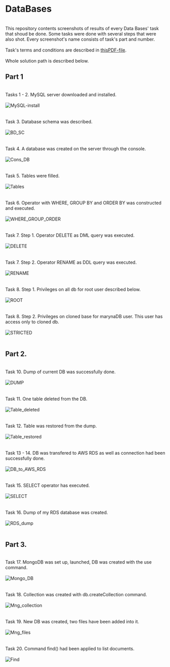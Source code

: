 # DataBases
<br> This repository contents screenshots of results of every Data Bases' task that shoud be done. Some tasks were done with several steps that were also shot.
Every screenshot's name consists of task's part and number. </br>
<br> Task's terms and conditions are described in [thisPDF-file](https://github.com/marinaimeninnik/DataBases/blob/mainDBs/Pictures/taskdb.pdf).</br>
<br> Whole solution path is described below.</br>
## Part 1
<br>Tasks 1 - 2. MySQL server downloaded and installed.</br>
<br>![MySQL-install](https://github.com/marinaimeninnik/DataBases/blob/mainDBs/Pictures/DB_hw_p1_st1_2.png)</br>
</br>
<br>Task 3. Database schema was described.</br>
<br>![BD_SC](https://github.com/marinaimeninnik/DataBases/blob/mainDBs/Pictures/DB_hw_p1_st3.png)</br>
</br>
<br>Task 4. A database was created on the server through the console.</br>
<br>![Cons_DB](https://github.com/marinaimeninnik/DataBases/blob/mainDBs/Pictures/DB_hw_p1_st4.png)</br>
</br>
<br>Task 5. Tables were filled.</br>
<br>![Tables](https://github.com/marinaimeninnik/DataBases/blob/mainDBs/Pictures/DB_hw_p1_st5.png)</br>
</br>
<br>Task 6. Operator with WHERE, GROUP BY and ORDER BY was constructed and executed.</br>
<br>![WHERE_GROUP_ORDER](https://github.com/marinaimeninnik/DataBases/blob/mainDBs/Pictures/DB_hw_p1_st6.png)</br>
</br>
<br>Task 7. Step 1. Operator DELETE as DML query was executed.</br>
<br>![DELETE](https://github.com/marinaimeninnik/DataBases/blob/mainDBs/Pictures/DB_hw_p1_st7_1.png)</br>
</br>
<br>Task 7. Step 2. Operator RENAME as DDL query was executed.</br>
<br>![RENAME](https://github.com/marinaimeninnik/DataBases/blob/mainDBs/Pictures/DB_hw_p1_st7_2.png)</br>
</br>
<br>Task 8. Step 1. Privileges on all db for root user described below.</br>
<br>![ROOT](https://github.com/marinaimeninnik/DataBases/blob/mainDBs/Pictures/DB_hw_p1_st8.png)</br>
</br>
<br>Task 8. Step 2. Privileges on cloned base for marynaDB user. This user has access only to cloned db.</br>
<br>![STRICTED](https://github.com/marinaimeninnik/DataBases/blob/mainDBs/Pictures/DB_hw_p1_st8_2.png)</br>
</br>
## Part 2.
<br>Task 10. Dump of current DB was successfully done.</br>
<br>![DUMP](https://github.com/marinaimeninnik/DataBases/blob/mainDBs/Pictures/DB_hw_p2_st1.png)</br>
</br>
<br>Task 11. One table deleted from the DB.</br>
<br>![Table_deleted](https://github.com/marinaimeninnik/DataBases/blob/mainDBs/Pictures/DB_hw_p2_st2.png)</br>
</br>
<br>Task 12. Table was restored from the dump.</br>
<br>![Table_restored](https://github.com/marinaimeninnik/DataBases/blob/mainDBs/Pictures/DB_hw_p2_st3.png)</br>
</br>
<br>Task 13 - 14. DB was transfered to AWS RDS as well as connection had been successfully done.</br>
<br>![DB_to_AWS_RDS](https://github.com/marinaimeninnik/DataBases/blob/mainDBs/Pictures/DB_hw_p2_st13_14.png)</br>
</br>
<br>Task 15. SELECT operator has executed.</br>
<br>![SELECT](https://github.com/marinaimeninnik/DataBases/blob/mainDBs/Pictures/DB_hw_p2_st15.png)</br>
</br>
<br>Task 16. Dump of my RDS database was created.</br>
<br>![RDS_dump](https://github.com/marinaimeninnik/DataBases/blob/mainDBs/Pictures/DB_hw_p2_st16.png)</br>
</br>
## Part 3.
<br>Task 17. MongoDB was set up, launched, DB was created with the use command.</br>
<br>![Mongo_DB](https://github.com/marinaimeninnik/DataBases/blob/mainDBs/Pictures/DB_hw_p3_17.png)</br>
</br>
<br>Task 18. Collection was created with db.createCollection command.</br>
<br>![Mng_collection](https://github.com/marinaimeninnik/DataBases/blob/mainDBs/Pictures/DB_hw_p3_18.png)</br>
</br>
<br>Task 19. New DB was created, two files have been added into it.</br>
<br>![Mng_files](https://github.com/marinaimeninnik/DataBases/blob/mainDBs/Pictures/DB_hw_p3_19.png)</br>
</br>
<br>Task 20. Command find() had been applied to list documents.</br>
<br>![Find](https://github.com/marinaimeninnik/DataBases/blob/mainDBs/Pictures/DB_hw_p3_20.png)</br>
